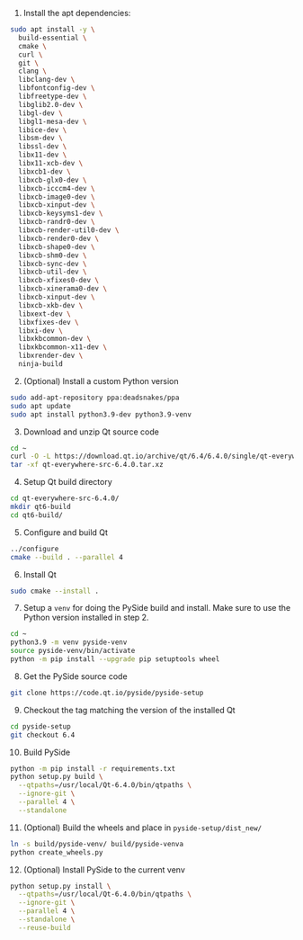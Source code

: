 1. Install the apt dependencies:
```bash
sudo apt install -y \
  build-essential \
  cmake \
  curl \
  git \
  clang \
  libclang-dev \
  libfontconfig-dev \
  libfreetype-dev \
  libglib2.0-dev \
  libgl-dev \
  libgl1-mesa-dev \
  libice-dev \
  libsm-dev \
  libssl-dev \
  libx11-dev \
  libx11-xcb-dev \
  libxcb1-dev \
  libxcb-glx0-dev \
  libxcb-icccm4-dev \
  libxcb-image0-dev \
  libxcb-xinput-dev \
  libxcb-keysyms1-dev \
  libxcb-randr0-dev \
  libxcb-render-util0-dev \
  libxcb-render0-dev \
  libxcb-shape0-dev \
  libxcb-shm0-dev \
  libxcb-sync-dev \
  libxcb-util-dev \
  libxcb-xfixes0-dev \
  libxcb-xinerama0-dev \
  libxcb-xinput-dev \
  libxcb-xkb-dev \
  libxext-dev \
  libxfixes-dev \
  libxi-dev \
  libxkbcommon-dev \
  libxkbcommon-x11-dev \
  libxrender-dev \
  ninja-build
```

2. (Optional) Install a custom Python version
```bash
sudo add-apt-repository ppa:deadsnakes/ppa
sudo apt update
sudo apt install python3.9-dev python3.9-venv
```

3. Download and unzip Qt source code
```bash
cd ~
curl -O -L https://download.qt.io/archive/qt/6.4/6.4.0/single/qt-everywhere-src-6.4.0.tar.xz
tar -xf qt-everywhere-src-6.4.0.tar.xz
```

4. Setup Qt build directory
```bash
cd qt-everywhere-src-6.4.0/
mkdir qt6-build
cd qt6-build/
```

5. Configure and build Qt
```bash
../configure
cmake --build . --parallel 4
```

6. Install Qt
```bash
sudo cmake --install .
```

7. Setup a `venv` for doing the PySide build and install. Make sure to use the Python version installed in step 2.
```bash
cd ~
python3.9 -m venv pyside-venv
source pyside-venv/bin/activate
python -m pip install --upgrade pip setuptools wheel
```

8. Get the PySide source code
```bash
git clone https://code.qt.io/pyside/pyside-setup
```

9. Checkout the tag matching the version of the installed Qt
```bash
cd pyside-setup
git checkout 6.4
```

10. Build PySide
```bash
python -m pip install -r requirements.txt
python setup.py build \
  --qtpaths=/usr/local/Qt-6.4.0/bin/qtpaths \
  --ignore-git \
  --parallel 4 \
  --standalone 
```

11. (Optional) Build the wheels and place in `pyside-setup/dist_new/`
```bash
ln -s build/pyside-venv/ build/pyside-venva
python create_wheels.py
```

12. (Optional) Install PySide to the current venv
```bash
python setup.py install \
  --qtpaths=/usr/local/Qt-6.4.0/bin/qtpaths \
  --ignore-git \
  --parallel 4 \
  --standalone \
  --reuse-build
```